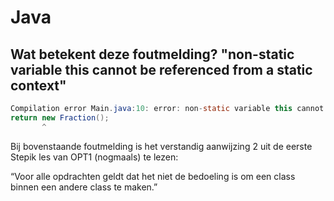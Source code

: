 # Java

## Wat betekent deze foutmelding? "non-static variable this cannot be referenced from a static context"

```java
Compilation error Main.java:10: error: non-static variable this cannot be referenced from a static context   
return new Fraction();
       ^
``` 

Bij bovenstaande foutmelding is het verstandig aanwijzing 2 uit de eerste Stepik les van OPT1 (nogmaals)
te lezen:

“Voor alle opdrachten geldt dat het niet de bedoeling is om een class binnen een andere class te maken.”
